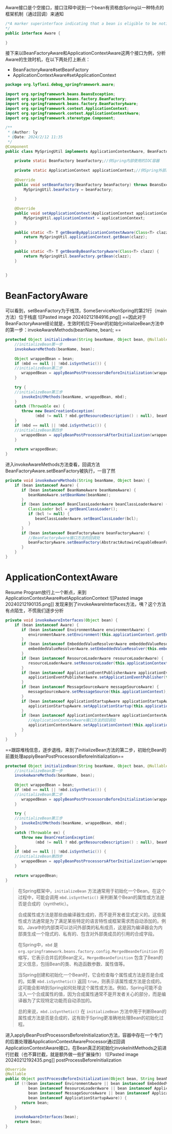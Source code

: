 Aware接口是个空接口，接口注释中说到一个bean有资格由Spring以一种特点的框架机制（通过回调）来通知
```java
/*A marker superinterface indicating that a bean is eligible to be notified by the Spring container of a particular framework object through a callback-style method. The actual method signature is determined by individual subinterfaces but should typically consist of just one void-returning method that accepts a single argument.
*/
public interface Aware {  
  
}
```
接下来以BeanFactoryAware和ApplicationContextAware这两个接口为例，分析Aware的生效时机，在以下两处打上断点：
- BeanFactoryAware#setBeanFactory
- ApplicationContextAware#setApplicationContext
```java
package org.lyflexi.debug_springframework.aware;  
  
import org.springframework.beans.BeansException;  
import org.springframework.beans.factory.BeanFactory;  
import org.springframework.beans.factory.BeanFactoryAware;  
import org.springframework.context.ApplicationContext;  
import org.springframework.context.ApplicationContextAware;  
import org.springframework.stereotype.Component;  
  
/**  
 * @Author: ly  
 * @Date: 2024/2/12 11:35  
 */  
@Component  
public class MySpringUtil implements ApplicationContextAware, BeanFactoryAware {  
  
    private static BeanFactory beanFactory;//供Spring内部使用的IOC容器  
  
    private static ApplicationContext applicationContext;//供Spring外部用户们使用的IOC容器  
  
    @Override  
    public void setBeanFactory(BeanFactory beanFactory) throws BeansException {  
        MySpringUtil.beanFactory = beanFactory;  
  
    }  
  
    @Override  
    public void setApplicationContext(ApplicationContext applicationContext) throws BeansException {  
        MySpringUtil.applicationContext = applicationContext;  
    }  
  
    public static <T> T getBeanByApplicationContextAware(Class<T> clazz) {  
        return MySpringUtil.applicationContext.getBean(clazz);  
    }  
  
    public static <T> T getBeanByBeanFactoryAware(Class<T> clazz) {  
        return MySpringUtil.beanFactory.getBean(clazz);  
    }  
  
  
}
```

# BeanFactoryAware
可以看到，setBeanFactory为于栈顶，SomeServiceNonSpring的第21行（main方法）位于栈底
![[Pasted image 20240212184916.png]]
==因此对于BeanFactoryAware结论就是，生效时机位于bean的初始化initializeBean方法中的第一步：invokeAwareMethods(beanName, bean);  ==
```java
protected Object initializeBean(String beanName, Object bean, @Nullable RootBeanDefinition mbd) {  
	//initializeBean第一步
    invokeAwareMethods(beanName, bean);  
  
    Object wrappedBean = bean;  
    if (mbd == null || !mbd.isSynthetic()) {  
    //initializeBean第二步
       wrappedBean = applyBeanPostProcessorsBeforeInitialization(wrappedBean, beanName);  
    }  
  
    try {  
    //initializeBean第三步
       invokeInitMethods(beanName, wrappedBean, mbd);  
    }  
    catch (Throwable ex) {  
       throw new BeanCreationException(  
             (mbd != null ? mbd.getResourceDescription() : null), beanName, ex.getMessage(), ex);  
    }  
    if (mbd == null || !mbd.isSynthetic()) {  
    //initializeBean第四步
       wrappedBean = applyBeanPostProcessorsAfterInitialization(wrappedBean, beanName);  
    }  
  
    return wrappedBean;  
}
```
进入invokeAwareMethods方法查看，回调方法BeanFactoryAware.setBeanFactory被执行，一目了然
```java
private void invokeAwareMethods(String beanName, Object bean) {  
    if (bean instanceof Aware) {  
       if (bean instanceof BeanNameAware beanNameAware) {  
          beanNameAware.setBeanName(beanName);  
       }  
       if (bean instanceof BeanClassLoaderAware beanClassLoaderAware) {  
          ClassLoader bcl = getBeanClassLoader();  
          if (bcl != null) {  
             beanClassLoaderAware.setBeanClassLoader(bcl);  
          }  
       }  
       if (bean instanceof BeanFactoryAware beanFactoryAware) {  
		  //BeanFactoryAware接口方法的回调处
          beanFactoryAware.setBeanFactory(AbstractAutowireCapableBeanFactory.this);  
       }  
    }  
}
```
# ApplicationContextAware
Resume Program放行上一个断点，来到ApplicationContextAware#setApplicationContext
![[Pasted image 20240212190135.png]]
发现来到了invokeAwareInterfaces方法，咦？这个方法有点陌生，不慌我们逐步分析
```java
private void invokeAwareInterfaces(Object bean) {  
    if (bean instanceof Aware) {  
       if (bean instanceof EnvironmentAware environmentAware) {  
          environmentAware.setEnvironment(this.applicationContext.getEnvironment());  
       }  
       if (bean instanceof EmbeddedValueResolverAware embeddedValueResolverAware) {  
          embeddedValueResolverAware.setEmbeddedValueResolver(this.embeddedValueResolver);  
       }  
       if (bean instanceof ResourceLoaderAware resourceLoaderAware) {  
          resourceLoaderAware.setResourceLoader(this.applicationContext);  
       }  
       if (bean instanceof ApplicationEventPublisherAware applicationEventPublisherAware) {  
          applicationEventPublisherAware.setApplicationEventPublisher(this.applicationContext);  
       }  
       if (bean instanceof MessageSourceAware messageSourceAware) {  
          messageSourceAware.setMessageSource(this.applicationContext);  
       }  
       if (bean instanceof ApplicationStartupAware applicationStartupAware) {  
          applicationStartupAware.setApplicationStartup(this.applicationContext.getApplicationStartup());  
       }  
       if (bean instanceof ApplicationContextAware applicationContextAware) {  
	      //ApplicationContextAware接口方法的回调处
          applicationContextAware.setApplicationContext(this.applicationContext);  
       }  
    }  
}
```
==跟踪堆栈信息，逐步退栈，来到了initializeBean方法的第二步，初始化Bean的前置处理applyBeanPostProcessorsBeforeInitialization==
```java
protected Object initializeBean(String beanName, Object bean, @Nullable RootBeanDefinition mbd) {  
	//initializeBean第一步
    invokeAwareMethods(beanName, bean);  
  
    Object wrappedBean = bean;  
    if (mbd == null || !mbd.isSynthetic()) {  
    //initializeBean第二步
       wrappedBean = applyBeanPostProcessorsBeforeInitialization(wrappedBean, beanName);  
    }  
  
    try {  
    //initializeBean第三步
       invokeInitMethods(beanName, wrappedBean, mbd);  
    }  
    catch (Throwable ex) {  
       throw new BeanCreationException(  
             (mbd != null ? mbd.getResourceDescription() : null), beanName, ex.getMessage(), ex);  
    }  
    if (mbd == null || !mbd.isSynthetic()) {  
    //initializeBean第四步
       wrappedBean = applyBeanPostProcessorsAfterInitialization(wrappedBean, beanName);  
    }  
  
    return wrappedBean;  
}
```
> 在Spring框架中，`initializeBean` 方法通常用于初始化一个Bean。在这个过程中，可能会调用 `mbd.isSynthetic()` 来判断某个Bean的属性或方法是否是合成的（synthetic）。
> 
> 合成属性或方法是那些由编译器生成的，而不是开发者显式定义的。这些属性或方法通常是为了满足某些特定的语言特性或框架需求而自动添加的。例如，Java中的内部类可以访问外部类的私有成员，这是因为编译器会为内部类生成一个隐式的、私有的、包含对外部类成员的引用的合成字段。
> 
> 在Spring中，`mbd` 是 `org.springframework.beans.factory.config.MergedBeanDefinition` 的缩写，它表示合并后的Bean定义。`MergedBeanDefinition` 包含了Bean的定义信息，包括Bean的类、构造函数参数、属性值等。
> 
> 当Spring创建和初始化一个Bean时，它会检查每个属性或方法是否是合成的。如果 `mbd.isSynthetic()` 返回 `true`，则表示该属性或方法是合成的。这可能会影响到Spring如何处理这个属性或方法。例如，Spring可能不会注入一个合成属性的值，因为合成属性通常不是开发者关心的部分，而是编译器为了实现特定功能而自动添加的。
> 
> 总的来说，`mbd.isSynthetic()` 在 `initializeBean` 方法中用于判断Bean的属性或方法是否是合成的，这有助于Spring更准确地处理Bean的初始化过程。

进入applyBeanPostProcessorsBeforeInitialization方法，容器中存在一个专门的后置处理器ApplicationContextAwareProcessor通过回调ApplicationContextAware接口，在Bean真正的初始化invokeInitMethods之前进行拦截（也不算拦截，就是额外做一些扩展操作）
![[Pasted image 20240212192435.png]]
postProcessBeforeInitialization
```java
@Override  
@Nullable  
public Object postProcessBeforeInitialization(Object bean, String beanName) throws BeansException {  
    if (!(bean instanceof EnvironmentAware || bean instanceof EmbeddedValueResolverAware ||  
          bean instanceof ResourceLoaderAware || bean instanceof ApplicationEventPublisherAware ||  
          bean instanceof MessageSourceAware || bean instanceof ApplicationContextAware ||  
          bean instanceof ApplicationStartupAware)) {  
       return bean;  
    }  
  
    invokeAwareInterfaces(bean);  
    return bean;  
}
```
